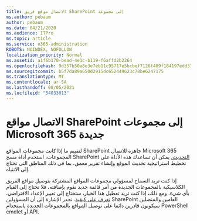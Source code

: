 ```yaml
---
title: الاتصال موقع فريق SharePoint إلى مجموعة
ms.author: pebaum
author: pebaum
ms.date: 04/21/2020
ms.audience: ITPro
ms.topic: article
ms.service: o365-administration
ROBOTS: NOINDEX, NOFOLLOW
localization_priority: Normal
ms.assetid: a1f6b170-bead-4e1c-b119-f6affd2b2264
ms.openlocfilehash: 9d357b50a8e3e7eb11c95717e5bcbef7126f409f184197edd3705c3039241bbe
ms.sourcegitcommit: b5f7da89a650d2915dc652449623c78be6247175
ms.translationtype: MT
ms.contentlocale: ar-SA
ms.lasthandoff: 08/05/2021
ms.locfileid: "54033013"
---
```

# <a name="connect-classic-sharepoint-team-sites-to-new-microsoft-365-groups"></a>الاتصال مواقع SharePoint إلى مجموعات Microsoft 365 جديدة

لتقييم ما إذا كانت مجموعات المواقع SharePoint جاهزة للاتصال Microsoft 365 المجموعات، استخدم أداة مسح SharePoint [التحديث.](https://go.microsoft.com/fwlink/?linkid=873066) يمكن أن تساعدك هذه الأداة على تخطيط استراتيجية تحديث الموقع وإنشاء تقرير معمق، بما في ذلك المناطق التي تحتاج إلى الانتباه.
  
إذا كنت تريد السماح لمسؤولي مجموعات المواقع المشتركة بتوصيل مواقع الفريق الكلاسيكية بالمجموعات الجديدة من أمر قائمة جديد نقوم بإضافته، فلا تحتاج إلى القيام بأي شيء. ومع ذلك، إذا كنت تريد تعطيل هذا الخيار، ستحتاج إلى تغيير الإعداد الافتراضي. [تعرف على كيفية](https://go.microsoft.com/fwlink/?linkid=2004316). تجدر الإشارة إلى أن المسؤولين SharePoint العامين والمتصلين سيكونون قادرين دائما على توصيل المواقع بالمجموعات الجديدة باستخدام PowerShell cmdlet أو API.
  

